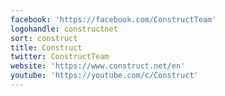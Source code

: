 ```yaml
---
facebook: 'https://facebook.com/ConstructTeam'
logohandle: constructnet
sort: construct
title: Construct
twitter: ConstructTeam
website: 'https://www.construct.net/en'
youtube: 'https://youtube.com/c/Construct'
---
```

